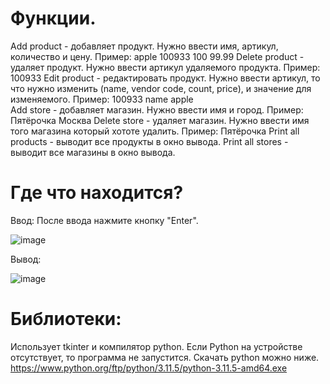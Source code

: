 # Функции. 

Add product - добавляет продукт. Нужно ввести имя, артикул, количество и цену. Пример: apple 100933 100 99.99
Delete product - удаляет продукт. Нужно ввести артикул удаляемого продукта. Пример: 100933
Edit product - редактировать продукт. Нужно ввести артикул, то что нужно изменить (name, vendor code, count, price), и значение для изменяемого. Пример: 100933 name apple\
Add store - добавляет магазин. Нужно ввести имя и город. Пример: Пятёрочка Москва
Delete store - удаляет магазин. Нужно ввести имя того магазина который хототе удалить. Пример: Пятёрочка
Print all products - выводит все продукты в окно вывода.
Print all stores - выводит все магазины в окно вывода.

# Где что находится?
Ввод:
После ввода нажмите кнопку "Enter".

 ![image](https://github.com/Timofey0603/store/assets/127236837/07c81de7-0ebb-41f6-a9cf-45406ac817f8) 
 
Вывод:

 ![image](https://github.com/Timofey0603/store/assets/127236837/e998f66c-3b66-4d75-b9c6-3adba955bc1f) 
 

# Библиотеки:
Использует tkinter и компилятор python.
Если Python на устройстве отсутствует, то программа не запустится. Скачать python можно ниже.
https://www.python.org/ftp/python/3.11.5/python-3.11.5-amd64.exe

